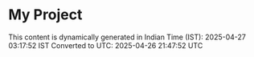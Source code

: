 # My Project

This content is dynamically generated in Indian Time (IST): 2025-04-27 03:17:52 IST
Converted to UTC: 2025-04-26 21:47:52 UTC
